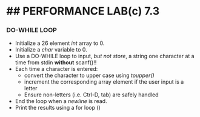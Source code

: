 # ## PERFORMANCE LAB(c) 7.3

### DO-WHILE LOOP

* Initialize a 26 element *int* array to 0.
* Initialize a *char* variable to 0.
* Use a DO-WHILE loop to input, *but not store*, a string one character at a time from stdin **without** scanf()!!
* Each time a character is entered:
    * convert the character to upper case using *toupper()*
    * increment the corresponding array element if the user input is a letter
    * Ensure non-letters (i.e. Ctrl-D, tab) are safely handled
* End the loop when a *newline* is read.
* Print the results using a for loop ()
